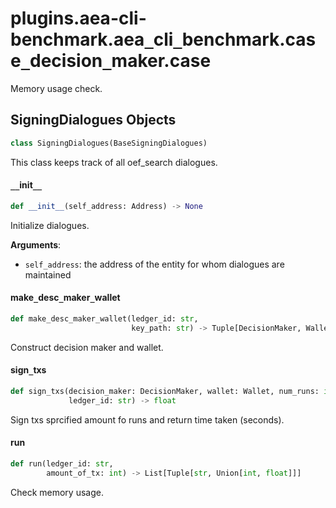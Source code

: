 <a id="plugins.aea-cli-benchmark.aea_cli_benchmark.case_decision_maker.case"></a>

# plugins.aea-cli-benchmark.aea`_`cli`_`benchmark.case`_`decision`_`maker.case

Memory usage check.

<a id="plugins.aea-cli-benchmark.aea_cli_benchmark.case_decision_maker.case.SigningDialogues"></a>

## SigningDialogues Objects

```python
class SigningDialogues(BaseSigningDialogues)
```

This class keeps track of all oef_search dialogues.

<a id="plugins.aea-cli-benchmark.aea_cli_benchmark.case_decision_maker.case.SigningDialogues.__init__"></a>

#### `__`init`__`

```python
def __init__(self_address: Address) -> None
```

Initialize dialogues.

**Arguments**:

- `self_address`: the address of the entity for whom dialogues are maintained

<a id="plugins.aea-cli-benchmark.aea_cli_benchmark.case_decision_maker.case.make_desc_maker_wallet"></a>

#### make`_`desc`_`maker`_`wallet

```python
def make_desc_maker_wallet(ledger_id: str,
                           key_path: str) -> Tuple[DecisionMaker, Wallet]
```

Construct decision maker and wallet.

<a id="plugins.aea-cli-benchmark.aea_cli_benchmark.case_decision_maker.case.sign_txs"></a>

#### sign`_`txs

```python
def sign_txs(decision_maker: DecisionMaker, wallet: Wallet, num_runs: int,
             ledger_id: str) -> float
```

Sign txs sprcified amount fo runs and return time taken (seconds).

<a id="plugins.aea-cli-benchmark.aea_cli_benchmark.case_decision_maker.case.run"></a>

#### run

```python
def run(ledger_id: str,
        amount_of_tx: int) -> List[Tuple[str, Union[int, float]]]
```

Check memory usage.

